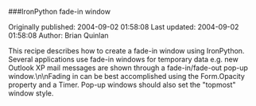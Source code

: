 ###IronPython fade-in window

Originally published: 2004-09-02 01:58:08
Last updated: 2004-09-02 01:58:08
Author: Brian Quinlan

This recipe describes how to create a fade-in window using IronPython. Several applications use fade-in windows for temporary data e.g. new Outlook XP mail messages are shown through a fade-in/fade-out pop-up window.\n\nFading in can be best accomplished using the Form.Opacity property and a Timer. Pop-up windows should also set the "topmost" window style.